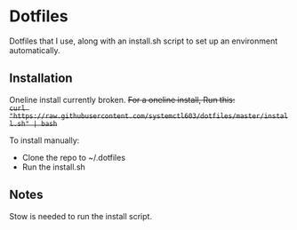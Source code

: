 # Dotfiles

Dotfiles that I use, along with an install.sh script to set up an environment automatically.

## Installation

Oneline install currently broken.
~~For a oneline install, Run this: \
`curl "https://raw.githubusercontent.com/systemctl603/dotfiles/master/install.sh" | bash`~~

To install manually:

- Clone the repo to ~/.dotfiles
- Run the install.sh

## Notes

Stow is needed to run the install script.
